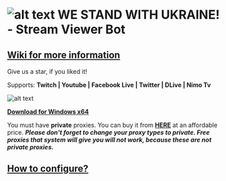 # ![alt text](https://upload.wikimedia.org/wikipedia/commons/thumb/4/49/Flag_of_Ukraine.svg/125px-Flag_of_Ukraine.svg.png) WE STAND WITH UKRAINE! -  Stream Viewer Bot
## **[Wiki for more information](https://github.com/gorkemhacioglu/Stream-Viewer-Bot/wiki)**

Give us a star, if you liked it!

Supports: **Twitch | Youtube | Facebook Live | Twitter | DLive | Nimo Tv**

![alt text](https://mytwitchbot.com/images/ui2_7_5.png)

**[Download for Windows x64](http://mytwitchbot.com/Download/win-x64.zip)**

You must have **private** proxies. You can buy it from [**HERE**](https://www.webshare.io/?referral_code=ceuygyx4sir2)
 at an affordable price. ***Please don't forget to change your proxy types to private. Free proxies that system will give you will not work, because these are not private proxies.***

## **[How to configure?](https://github.com/gorkemhacioglu/Stream-Viewer-Bot/wiki/Configuration)**
